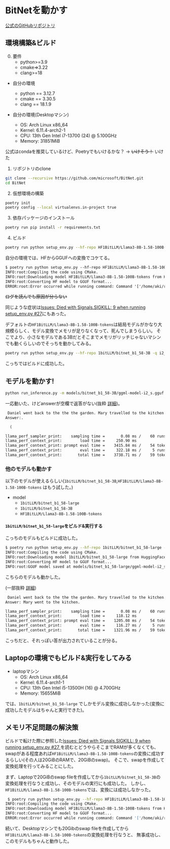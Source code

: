 # BitNetを動かす

[公式のGitHubリポジトリ](https://github.com/microsoft/BitNet)

## 環境構築&ビルド

0. 要件
    - python>=3.9
    - cmake=>3.22
    - clang>=18

- 自分の環境
    - python == 3.12.7
    - cmake == 3.30.5
    - clang == 18.1.9

- 自分の環境(Desktopマシン)
    - OS: Arch Linux x86\_64
    - Kernel: 6.11.4-arch2-1
    - CPU: 13th Gen Intel i7-13700 (24) @ 5.100GHz
    - Memory: 31851MiB

公式はcondaを推奨しているけど、Poetryでもいけるかな？ -> ~~いけそう！~~ いけた

1. リポジトリのclone

```bash
git clone --recursive https://github.com/microsoft/BitNet.git
cd BitNet
```

2. 仮想環境の構築

```bash
poetry init
poetry config --local virtualenvs.in-project true
```

3. 依存パッケージのインストール

```bash
poetry run pip install -r requirements.txt
```

4. ビルド

```bash
poetry run python setup_env.py --hf-repo HF1BitLLM/Llama3-8B-1.58-100B-tokens -q i2_s # 結構時間がかかる
```

自分の環境では、HFからGGUFへの変換でコケてる。

```txt
$ poetry run python setup_env.py --hf-repo HF1BitLLM/Llama3-8B-1.58-100B-tokens -q i2_s
INFO:root:Compiling the code using CMake.
INFO:root:Downloading model HF1BitLLM/Llama3-8B-1.58-100B-tokens from HuggingFace to models/Llama3-8B-1.58-100B-tokens...
INFO:root:Converting HF model to GGUF format...
ERROR:root:Error occurred while running command: Command '['/home/aki/run_BitNet/BitNet/.venv/bin/python', 'utils/convert-hf-to-gguf-bitnet.py', 'models/Llama3-8B-1.58-100B-tokens', '--outtype', 'f32']' died with <Signals.SIGKILL: 9>., check details in logs/convert_to_f32_gguf.log
```

~~ログを読んでも原因が分らない~~

同じような症状は[Issues:  Died with Signals.SIGKILL: 9 when running setup_env.py #27](https://github.com/microsoft/BitNet/issues/27)にもあった。


デフォルトの`HF1BitLLM/Llama3-8B-1.58-100B-tokens`は結局モデルがかなり大規模らしく、モデル変換でメモリが足りなくなって、死んでしまうらしい。
そこでより、小さなモデルである3Bだとそこまでメモリがリッチじゃないマシンでも動くらしいのでそっちを動かしてみる。

```bash
poetry run python setup_env.py --hf-repo 1bitLLM/bitnet_b1_58-3B -q i2_s
```

こっちではビルドに成功した。

## モデルを動かす!

```bash
python run_inference.py -m models/bitnet_b1_58-3B/ggml-model-i2_s.gguf -p "Daniel went back to the the the garden. Mary travelled to the kitchen. Sandra journeyed to the kitchen. Sandra went to the hallway. John went to the bedroom. Mary went back to the garden. Where is Mary?\nAnswer:" -n 6 -temp 0
```

一応動いた、けどanswerが空欄で返答がない(抜粋 [詳細](./detail/detail_1))。

```txt
 Daniel went back to the the the garden. Mary travelled to the kitchen. Sandra journeyed to the kitchen. Sandra went to the hallway. John went to the bedroom. Mary went back to the garden. Where is Mary?
Answer:.

  (

llama_perf_sampler_print:    sampling time =       0.08 ms /    60 runs   (    0.00 ms per token, 789473.68 tokens per second)
llama_perf_context_print:        load time =     250.90 ms
llama_perf_context_print: prompt eval time =    3415.84 ms /    54 tokens (   63.26 ms per token,    15.81 tokens per second)
llama_perf_context_print:        eval time =     322.18 ms /     5 runs   (   64.44 ms per token,    15.52 tokens per second)
llama_perf_context_print:       total time =    3738.71 ms /    59 tokens
```

### 他のモデルも動かす

以下のモデルが使えるらしい(`1bitLLM/bitnet_b1_58-3B`,`HF1BitLLM/Llama3-8B-1.58-100B-tokens` はもう試した。)

- model
    - `1bitLLM/bitnet_b1_58-large`
    - `1bitLLM/bitnet_b1_58-3B`
    - `HF1BitLLM/Llama3-8B-1.58-100B-tokens`

#### `1bitLLM/bitnet_b1_58-large`をビルド&実行する

こっちのモデルもビルドに成功した。
```bash
$ poetry run python setup_env.py --hf-repo 1bitLLM/bitnet_b1_58-large -q i2_s
INFO:root:Compiling the code using CMake.
INFO:root:Downloading model 1bitLLM/bitnet_b1_58-large from HuggingFace to models/bitnet_b1_58-large...
INFO:root:Converting HF model to GGUF format...
INFO:root:GGUF model saved at models/bitnet_b1_58-large/ggml-model-i2_s.gguf
```

こちらのモデルも動かした。

(一部抜粋 [詳細](./detail/))
```txt
 Daniel went back to the the the garden. Mary travelled to the kitchen. Sandra journeyed to the kitchen. Sandra went to the hallway. John went to the bedroom. Mary went back to the garden. Where is Mary?
Answer: Mary went to the kitchen.

llama_perf_sampler_print:    sampling time =       0.08 ms /    60 runs   (    0.00 ms per token, 731707.32 tokens per second)
llama_perf_context_print:        load time =     118.12 ms
llama_perf_context_print: prompt eval time =    1205.08 ms /    54 tokens (   22.32 ms per token,    44.81 tokens per second)
llama_perf_context_print:        eval time =     116.27 ms /     5 runs   (   23.25 ms per token,    43.00 tokens per second)
llama_perf_context_print:       total time =    1321.96 ms /    59 tokens
```

こっちだと、それっぽい答が出力されていることが分る。


## Laptopの環境でもビルド&実行をしてみる

- laptopマシン
    - OS: Arch Linux x86_64
    - Kernel: 6.11.4-arch1-1
    - CPU: 13th Gen Intel i5-13500H (16) @ 4.700GHz
    - Memory: 15655MiB

では、`1bitLLM/bitnet_b1_58-large` でしかモデル変換に成功しなかった(変換に成功したモデルはちゃんと実行できた)。

## メモリ不足問題の解決策

ビルドで転けた際に参照した[Issues: Died with Signals.SIGKILL: 9 when running setup_env.py #27 ](https://github.com/microsoft/BitNet/issues/27)を読むとどうやらそこまでRAMが多くなくても、
swapがある程度あれば`HF1BitLLM/Llama3-8B-1.58-100B-tokens`の変換に成功するらしい(その人は20GiBのRAMで、20GiBのswap)。
そこで、swapを作成して変換処理を行ってみることにした。

まず、Laptopで20GiBのswap fileを作成してから`1bitLLM/bitnet_b1_58-3B`の変換処理を行なうと成功し、そのモデルの実行にも成功した。
しかし、`HF1BitLLM/Llama3-8B-1.58-100B-tokens`では、変換には成功しなかった。

```bash
 $ poetry run python setup_env.py --hf-repo HF1BitLLM/Llama3-8B-1.58-100B-tokens -q i2_s
INFO:root:Compiling the code using CMake.
INFO:root:Downloading model HF1BitLLM/Llama3-8B-1.58-100B-tokens from HuggingFace to models/Llama3-8B-1.58-100B-tokens...
INFO:root:Converting HF model to GGUF format...
ERROR:root:Error occurred while running command: Command '['/home/aki/run_BitNet/BitNet/.venv/bin/python', 'utils/convert-hf-to-gguf-bitnet.py', 'models/Llama3-8B-1.58-100B-tokens', '--outtype', 'f32']' died with <Signals.SIGKILL: 9>., check details in logs/convert_to_f32_gguf.log
```

続いて、Desktopマシンでも20Gibのswap fileを作成してから`HF1BitLLM/Llama3-8B-1.58-100B-tokens`の変換処理を行なうと、
無事成功し、このモデルもちゃんと動作した。
